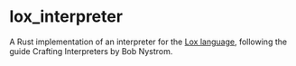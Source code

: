 # lox_interpreter
A Rust implementation of an interpreter for the [Lox language](https://github.com/munificent/craftinginterpreters), following the guide Crafting Interpreters by Bob Nystrom.
